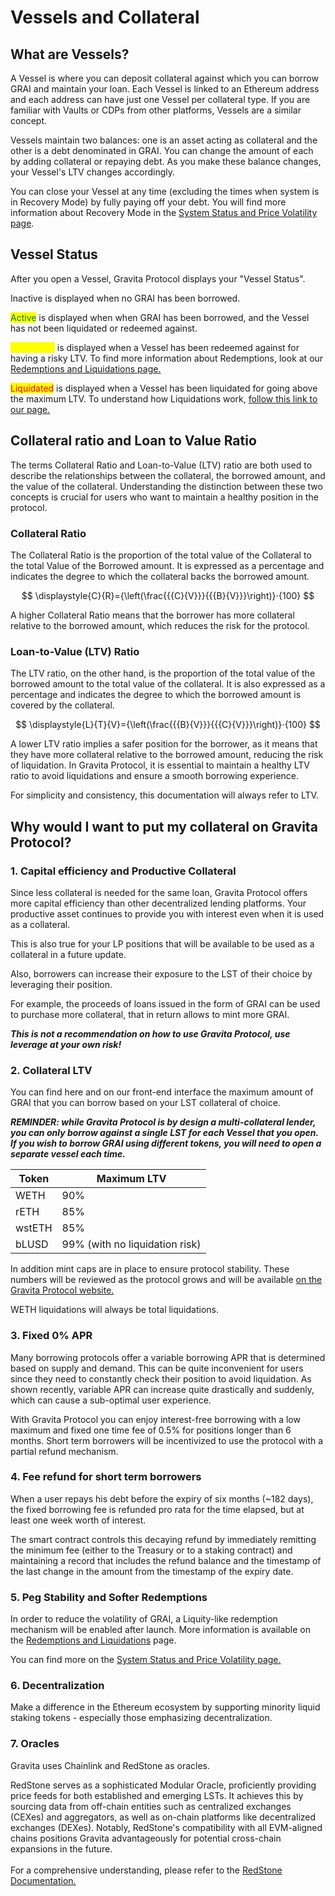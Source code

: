 # Vessels and Collateral

## What are Vessels?

A Vessel is where you can deposit collateral against which you can borrow GRAI and maintain your loan. Each Vessel is linked to an Ethereum address and each address can have just one Vessel per collateral type. If you are familiar with Vaults or CDPs from other platforms, Vessels are a similar concept.

Vessels maintain two balances: one is an asset acting as collateral and the other is a debt denominated in GRAI. You can change the amount of each by adding collateral or repaying debt. As you make these balance changes, your Vessel's LTV changes accordingly.

You can close your Vessel at any time (excluding the times when system is in Recovery Mode) by fully paying off your debt. You will find more information about Recovery Mode in the [System Status and Price Volatility page](system-status-and-price-volatility.md).

## Vessel Status

After you open a Vessel, Gravita Protocol displays your "Vessel Status".&#x20;

Inactive is displayed when no GRAI has been borrowed.

<mark style="color:green;">Active</mark> is displayed when when GRAI has been borrowed, and the Vessel has not been liquidated or redeemed against.

<mark style="color:yellow;">Redeemed</mark> is  displayed when a Vessel has been redeemed against for having a risky LTV. To find more information about Redemptions, look at our [Redemptions and Liquidations page.](redemptions-and-liquidations.md)

<mark style="color:red;">Liquidated</mark> is displayed when a Vessel has been liquidated for going above the maximum LTV. To understand how Liquidations work, [follow this link to our page.](redemptions-and-liquidations.md)

## Collateral ratio and Loan to Value Ratio

The terms Collateral Ratio and Loan-to-Value (LTV) ratio are both used to describe the relationships between the collateral, the borrowed amount, and the value of the collateral. Understanding the distinction between these two concepts is crucial for users who want to maintain a healthy position in the protocol.

### Collateral Ratio

The Collateral Ratio is the proportion of the total value of the Collateral to the total Value of the Borrowed amount. It is expressed as a percentage and indicates the degree to which the collateral backs the borrowed amount.

$$
\displaystyle{C}{R}={\left(\frac{{{C}{V}}}{{{B}{V}}}\right)}⋅{100}
$$

A higher Collateral Ratio means that the borrower has more collateral relative to the borrowed amount, which reduces the risk for the protocol.&#x20;

### Loan-to-Value (LTV) Ratio

The LTV ratio, on the other hand, is the proportion of the total value of the borrowed amount to the total value of the collateral. It is also expressed as a percentage and indicates the degree to which the borrowed amount is covered by the collateral.

$$
\displaystyle{L}{T}{V}={\left(\frac{{{B}{V}}}{{{C}{V}}}\right)}⋅{100}
$$

A lower LTV ratio implies a safer position for the borrower, as it means that they have more collateral relative to the borrowed amount, reducing the risk of liquidation. In Gravita Protocol, it is essential to maintain a healthy LTV ratio to avoid liquidations and ensure a smooth borrowing experience.

For simplicity and consistency, this documentation will always refer to LTV.

## Why would I want to put my collateral on Gravita Protocol?

### 1. Capital efficiency and Productive Collateral

Since less collateral is needed for the same loan, Gravita Protocol offers more capital efficiency than other decentralized lending platforms. Your productive asset continues to provide you with interest even when it is used as a collateral.&#x20;

This is also true for your LP positions that will be available to be used as a collateral in a future update.

Also, borrowers can increase their exposure to the LST of their choice by leveraging their position.

For example, the proceeds of loans issued in the form of GRAI can be used to purchase more collateral, that in return allows to mint more GRAI.

_**This is not a recommendation on how to use Gravita Protocol, use leverage at your own risk!**_

### 2. Collateral LTV

You can find here and on our front-end interface the maximum amount of GRAI that you can borrow based on your LST collateral of choice.

_**REMINDER: while Gravita Protocol is by design a multi-collateral lender, you can only borrow against a single LST for each Vessel that you open. If you wish to borrow GRAI using different tokens, you will need to open a separate vessel each time.**_

| Token  | Maximum LTV                    |
| ------ | ------------------------------ |
| WETH   | 90%                            |
| rETH   | 85%                            |
| wstETH | 85%                            |
| bLUSD  | 99% (with no liquidation risk) |

In addition mint caps are in place to ensure protocol stability. These numbers will be reviewed as the protocol grows and will be available [on the Gravita Protocol website.](https://www.gravitaprotocol.com/)

WETH liquidations will always be total liquidations.&#x20;

### 3. Fixed 0% APR

Many borrowing protocols offer a variable borrowing APR that is determined based on supply and demand. This can be quite inconvenient for users since they need to constantly check their position to avoid liquidation. As shown recently, variable APR can increase quite drastically and suddenly, which can cause a sub-optimal user experience.

With Gravita Protocol you can enjoy interest-free borrowing with a low maximum and fixed one time fee of 0.5% for positions longer than 6 months. Short term borrowers will be incentivized to use the protocol with a partial refund mechanism.

### 4. Fee refund for short term borrowers

When a user repays his debt before the expiry of six months (\~182 days), the fixed borrowing fee is refunded pro rata for the time elapsed, but at least one week worth of interest.

The smart contract controls this decaying refund by immediately remitting the minimum fee (either to the Treasury or to a staking contract) and maintaining a record that includes the refund balance and the timestamp of the last change in the amount from the timestamp of the expiry date.

### 5. Peg Stability and Softer Redemptions

In order to reduce the volatility of GRAI, a Liquity-like redemption mechanism will be enabled after launch. More information is available on the [Redemptions and Liquidations](redemptions-and-liquidations.md) page.

You can find more on the [System Status and Price Volatility page.](system-status-and-price-volatility.md)

### 6. Decentralization

Make a difference in the Ethereum ecosystem by supporting minority liquid staking tokens - especially those emphasizing decentralization.

### 7. Oracles

Gravita uses Chainlink and RedStone as oracles.&#x20;

RedStone serves as a sophisticated Modular Oracle, proficiently providing price feeds for both established and emerging LSTs. It achieves this by sourcing data from off-chain entities such as centralized exchanges (CEXes) and aggregators, as well as on-chain platforms like decentralized exchanges (DEXes). Notably, RedStone's compatibility with all EVM-aligned chains positions Gravita advantageously for potential cross-chain expansions in the future. \
\
For a comprehensive understanding, please refer to the [RedStone Documentation.](https://docs.redstone.finance/)
